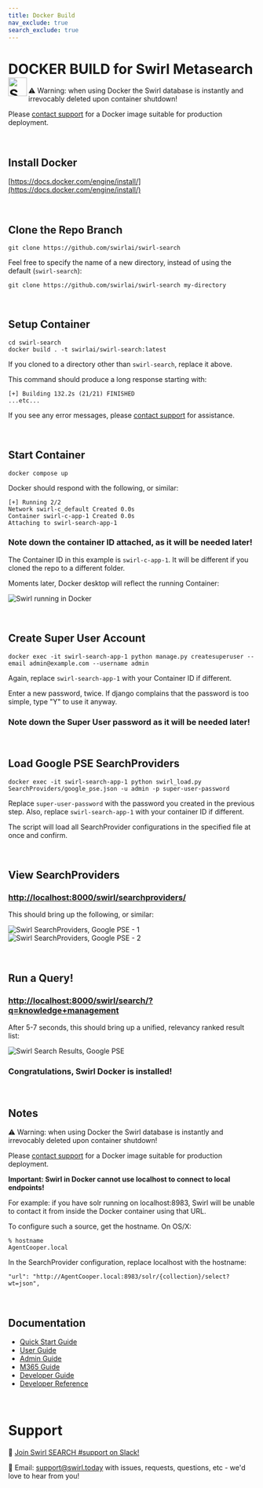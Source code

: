 ```yaml
---
title: Docker Build
nav_exclude: true
search_exclude: true
---
```


# DOCKER BUILD for Swirl Metasearch <img alt='Swirl Metasearch Logo' src='https://raw.githubusercontent.com/wiki/swirlai/swirl-search/images/swirl-logo-only-blue.png' width=38 align=left />

:warning: Warning: when using Docker the Swirl database is instantly and irrevocably deleted upon container shutdown!

Please [contact support](#support) for a Docker image suitable for production deployment. 

<br/>

## Install Docker

[https://docs.docker.com/engine/install/](https://docs.docker.com/engine/install/)

<br/>

## Clone the Repo Branch

```
git clone https://github.com/swirlai/swirl-search
```

Feel free to specify the name of a new directory, instead of using the default (`swirl-search`):

```
git clone https://github.com/swirlai/swirl-search my-directory
```

<br/>

## Setup Container

```
cd swirl-search
docker build . -t swirlai/swirl-search:latest
```

If you cloned to a directory other than `swirl-search`, replace it above.

This command should produce a long response starting with:

```
[+] Building 132.2s (21/21) FINISHED
...etc...
```

If you see any error messages, please [contact support](#support) for assistance.

<br/>

## Start Container

```
docker compose up
```

Docker should respond with the following, or similar:

```
[+] Running 2/2
Network swirl-c_default Created 0.0s
Container swirl-c-app-1 Created 0.0s
Attaching to swirl-search-app-1
```

### Note down the container ID attached, as it will be needed later!

The Container ID in this example is `swirl-c-app-1`. It will be different if you cloned the repo to a different folder.

Moments later, Docker desktop will reflect the running Container:

![Swirl running in Docker](https://raw.githubusercontent.com/wiki/swirlai/swirl-search/images/swirl_docker.png)

<br/>

## Create Super User Account

```
docker exec -it swirl-search-app-1 python manage.py createsuperuser --email admin@example.com --username admin
```

Again, replace `swirl-search-app-1` with your Container ID if different. 

Enter a new password, twice. If django complains that the password is too simple, type "Y" to use it anyway. 

### Note down the Super User password as it will be needed later!

<br/>

## Load Google PSE SearchProviders

```
docker exec -it swirl-search-app-1 python swirl_load.py SearchProviders/google_pse.json -u admin -p super-user-password
```

Replace `super-user-password` with the password you created in the previous step. Also, replace `swirl-search-app-1` with your container ID if different. 

The script will load all SearchProvider configurations in the specified file at once and confirm.

<br/>

## View SearchProviders

### [http://localhost:8000/swirl/searchproviders/](http://localhost:8000/swirl/searchproviders/)

This should bring up the following, or similar:

![Swirl SearchProviders, Google PSE - 1](https://raw.githubusercontent.com/wiki/swirlai/swirl-search/images/swirl_sp_pse-1.png)
![Swirl SearchProviders, Google PSE - 2](https://raw.githubusercontent.com/wiki/swirlai/swirl-search/images/swirl_sp_pse-2.png)

<br/>

## Run a Query!

### [http://localhost:8000/swirl/search/?q=knowledge+management](http://localhost:8000/swirl/search/?q=knowledge+management)

After 5-7 seconds, this should bring up a unified, relevancy ranked result list:

![Swirl Search Results, Google PSE](https://raw.githubusercontent.com/wiki/swirlai/swirl-search/images/swirl_results_mixed_1.png)

### Congratulations, Swirl Docker is installed!

<br/>

## Notes

:warning: Warning: when using Docker the Swirl database is instantly and irrevocably deleted upon container shutdown!

Please [contact support](#support) for a Docker image suitable for production deployment. 

**Important: Swirl in Docker cannot use localhost to connect to local endpoints!**

For example: if you have solr running on localhost:8983, Swirl will be unable to contact it from inside the Docker container using that URL.

To configure such a source, get the hostname. On OS/X:

```
% hostname
AgentCooper.local
```

In the SearchProvider configuration, replace localhost with the hostname:

```
"url": "http://AgentCooper.local:8983/solr/{collection}/select?wt=json",
```

<br/>

## Documentation

* [Quick Start Guide](https://github.com/swirlai/swirl-search/wiki/1.-Quick-Start)
* [User Guide](https://github.com/swirlai/swirl-search/wiki/2.-User-Guide)
* [Admin Guide](https://github.com/swirlai/swirl-search/wiki/3.-Admin-Guide)
* [M365 Guide](https://github.com/swirlai/swirl-search/wiki/4.-M365-Guide)
* [Developer Guide](https://github.com/swirlai/swirl-search/wiki/5.-Developer-Guide)
* [Developer Reference](https://github.com/swirlai/swirl-search/wiki/6.-Developer-Reference)

<br/>

# Support

:small_blue_diamond: [Join Swirl SEARCH #support on Slack!](https://join.slack.com/t/swirlmetasearch/shared_invite/zt-1qk7q02eo-kpqFAbiZJGOdqgYVvR1sfw)

:small_blue_diamond: Email: [support@swirl.today](mailto:support@swirl.today) with issues, requests, questions, etc - we'd love to hear from you!
